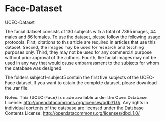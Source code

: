 # Face-Dataset
UCEC-Dataset

The facial dataset consists of 130 subjects with a total of 7395 images, 44 males and 86 females. To use the dataset, please follow the following usage protocols:
First, citations to this article are required in articles that use this dataset.
Second, the images may be used for research and teaching purposes only.
Third, they may not be used for any commercial purpose without prior approval of the authors.
Fourth, the facial images may not be used in any way that would cause embarrassment to the subjects for whom the database was designed.

The folders subject1-subject5 contain the first five subjects of the UCEC-Face dataset. If you want to obtain the complete dataset, please download the .rar file.

Notes:
This {UCEC-Face} is made available under the Open Database License: http://opendatacommons.org/licenses/odbl/1.0/. Any rights in individual contents of the database are licensed under the Database Contents License: http://opendatacommons.org/licenses/dbcl/1.0/

